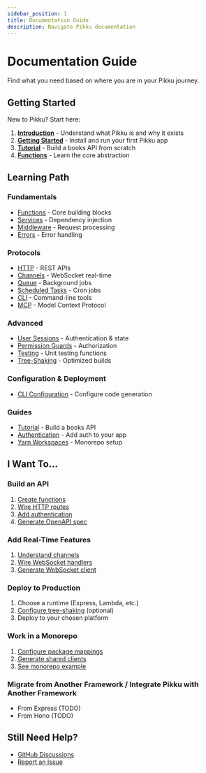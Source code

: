 ```yaml
---
sidebar_position: 1
title: Documentation Guide
description: Navigate Pikku documentation
---
```


# Documentation Guide

Find what you need based on where you are in your Pikku journey.

## Getting Started

New to Pikku? Start here:

1. **[Introduction](/docs/concepts)** - Understand what Pikku is and why it exists
2. **[Getting Started](/docs/core)** - Install and run your first Pikku app
3. **[Tutorial](/docs/guides/tutorial)** - Build a books API from scratch
4. **[Functions](/docs/core/functions)** - Learn the core abstraction

## Learning Path

### Fundamentals

- [Functions](/docs/core/functions) - Core building blocks
- [Services](/docs/core/services) - Dependency injection
- [Middleware](/docs/core/middleware) - Request processing
- [Errors](/docs/core/errors) - Error handling

### Protocols

- [HTTP](/docs/http) - REST APIs
- [Channels](/docs/channels) - WebSocket real-time
- [Queue](/docs/queue) - Background jobs
- [Scheduled Tasks](/docs/scheduled-tasks) - Cron jobs
- [CLI](/docs/cli) - Command-line tools
- [MCP](/docs/mcp) - Model Context Protocol

### Advanced

- [User Sessions](/docs/core/user-sessions) - Authentication & state
- [Permission Guards](/docs/core/permission-guards) - Authorization
- [Testing](/docs/core/testing) - Unit testing functions
- [Tree-Shaking](/docs/concepts/tree-shaking) - Optimized builds

### Configuration & Deployment

- [CLI Configuration](/docs/guides/pikku-cli) - Configure code generation

### Guides

- [Tutorial](/docs/guides/tutorial) - Build a books API
- [Authentication](/docs/guides/authentication) - Add auth to your app
- [Yarn Workspaces](/docs/guides/yarn-workspaces) - Monorepo setup

## I Want To...

### Build an API

1. [Create functions](/docs/core/functions)
2. [Wire HTTP routes](/docs/http)
3. [Add authentication](/docs/guides/authentication)
4. [Generate OpenAPI spec](/docs/guides/pikku-cli#openapi-generation)

### Add Real-Time Features

1. [Understand channels](/docs/channels)
2. [Wire WebSocket handlers](/docs/channels)
3. [Generate WebSocket client](/docs/guides/pikku-cli#client-generation)

### Deploy to Production

1. Choose a runtime (Express, Lambda, etc.)
2. [Configure tree-shaking](/docs/concepts/tree-shaking) (optional)
3. Deploy to your chosen platform

### Work in a Monorepo

1. [Configure package mappings](/docs/guides/pikku-cli#monorepo-support)
2. [Generate shared clients](/docs/guides/pikku-cli#client-generation)
3. [See monorepo example](https://github.com/pikkujs/yarn-workspace-starter)

### Migrate from Another Framework / Integrate Pikku with Another Framework

- From Express (TODO)
- From Hono (TODO)

## Still Need Help?

- [GitHub Discussions](https://github.com/pikkujs/pikku/discussions)
- [Report an Issue](https://github.com/pikkujs/pikku/issues)
